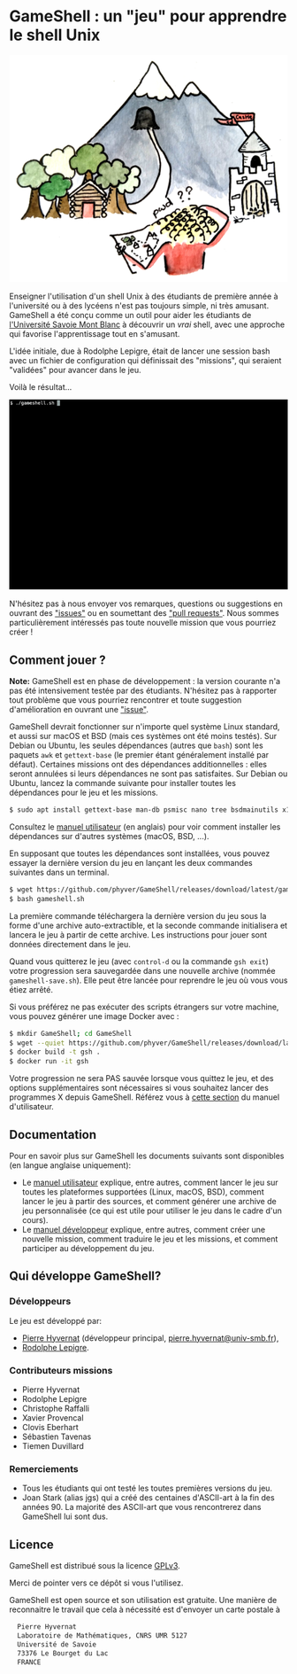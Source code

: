 GameShell : un "jeu" pour apprendre le shell Unix
===================================================

![Illustration inspired by the game](Images/illustration-small.png)

Enseigner l'utilisation d'un shell Unix à des étudiants de première année à
l'université ou à des lycéens n'est pas toujours simple, ni très amusant.
GameShell a été conçu comme un outil pour aider les étudiants de [l'Université
Savoie Mont Blanc](https://univ-smb.fr) à découvrir un *vrai* shell, avec une
approche qui favorise l'apprentissage tout en s'amusant.

L'idée initiale, due à Rodolphe Lepigre, était de lancer une session bash avec
un fichier de configuration qui définissait des "missions", qui seraient
"validées" pour avancer dans le jeu.

Voilà le résultat...

![GameShell's first mission](Images/gameshell_first_mission_small.gif)

N'hésitez pas à nous envoyer vos remarques, questions ou suggestions en
ouvrant des ["issues"](https://github.com/phyver/GameShell/issues) ou en
soumettant des ["pull requests"](https://github.com/phyver/GameShell/pulls).
Nous sommes particulièrement intéressés pas toute nouvelle mission que vous
pourriez créer !


Comment jouer ?
---------------

**Note:** GameShell est en phase de développement : la version courante n'a
pas été intensivement testée par des étudiants. N'hésitez pas à rapporter tout
problème que vous pourriez rencontrer et toute suggestion d'amélioration en
ouvrant une ["issue"](https://github.com/phyver/GameShell/issues/new).

GameShell devrait fonctionner sur n'importe quel système Linux standard, et
aussi sur macOS et BSD (mais ces systèmes ont été moins testés). Sur Debian ou
Ubuntu, les seules dépendances (autres que `bash`) sont les paquets `awk` et
`gettext-base` (le premier étant généralement installé par défaut). Certaines
missions ont des dépendances additionnelles : elles seront annulées si leurs
dépendances ne sont pas satisfaites. Sur Debian ou Ubuntu, lancez la commande
suivante pour installer toutes les dépendances pour le jeu et les missions.
```sh
$ sudo apt install gettext-base man-db psmisc nano tree bsdmainutils x11-apps
```
Consultez le [manuel utilisateur](doc/user_manual.md) (en anglais) pour voir
comment installer les dépendances sur d'autres systèmes (macOS, BSD, ...).

En supposant que toutes les dépendances sont installées, vous pouvez essayer
la dernière version du jeu en lançant les deux commandes suivantes dans un
terminal.
```sh
$ wget https://github.com/phyver/GameShell/releases/download/latest/gameshell.sh
$ bash gameshell.sh
```
La première commande téléchargera la dernière version du jeu sous la forme
d'une archive auto-extractible, et la seconde commande initialisera et lancera
le jeu à partir de cette archive. Les instructions pour jouer sont données
directement dans le jeu.

Quand vous quitterez le jeu (avec `control-d` ou la commande `gsh exit`) votre
progression sera sauvegardée dans une nouvelle archive (nommée
`gameshell-save.sh`). Elle peut être lancée pour reprendre le jeu où vous vous
étiez arrêté.


Si vous préférez ne pas exécuter des scripts étrangers sur votre machine,
vous pouvez générer une image Docker avec :
```sh
$ mkdir GameShell; cd GameShell
$ wget --quiet https://github.com/phyver/GameShell/releases/download/latest/Dockerfile
$ docker build -t gsh .
$ docker run -it gsh
```
Votre progression ne sera PAS sauvée lorsque vous quittez le jeu, et des
options supplémentaires sont nécessaires si vous souhaitez lancer des
programmes X depuis GameShell. Référez vous à [cette
section](./doc/deps.md#running-GameShell-from-a-docker-container) du manuel
d'utilisateur.


Documentation
-------------

Pour en savoir plus sur GameShell les documents suivants sont disponibles (en
langue anglaise uniquement):
- Le [manuel utilisateur](doc/user_manual.md) explique, entre autres, comment
  lancer le jeu sur toutes les plateformes supportées (Linux, macOS, BSD),
  comment lancer le jeu à partir des sources, et comment générer une archive
  de jeu personnalisée (ce qui est utile pour utiliser le jeu dans le cadre
  d'un cours).
- Le [manuel développeur](doc/dev_manual.md) explique, entre autres, comment
  créer une nouvelle mission, comment traduire le jeu et les missions, et
  comment participer au développement du jeu.


Qui développe GameShell?
------------------------

### Développeurs

Le jeu est développé par:
* [Pierre Hyvernat](http://www.lama.univ-smb.fr/~hyvernat) (développeur
  principal, [pierre.hyvernat@univ-smb.fr](mailto:pierre.hyvernat@univ-smb.fr)),
* [Rodolphe Lepigre](https://lepigre.fr).

### Contributeurs missions

* Pierre Hyvernat
* Rodolphe Lepigre
* Christophe Raffalli
* Xavier Provencal
* Clovis Eberhart
* Sébastien Tavenas
* Tiemen Duvillard

### Remerciements

* Tous les étudiants qui ont testé les toutes premières versions du jeu.
* Joan Stark (alias jgs) qui a créé des centaines d'ASCII-art à la fin des
  années 90. La majorité des ASCII-art que vous rencontrerez dans GameShell
  lui sont dus.


Licence
-------

GameShell est distribué sous la licence [GPLv3](https://www.gnu.org/licenses/gpl-3.0.en.html).

Merci de pointer vers ce dépôt si vous l'utilisez.

GameShell est open source et son utilisation est gratuite. Une manière de
reconnaitre le travail que cela à nécessité est d'envoyer un carte postale à

```
  Pierre Hyvernat
  Laboratoire de Mathématiques, CNRS UMR 5127
  Université de Savoie
  73376 Le Bourget du Lac
  FRANCE
```

